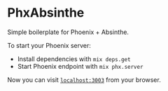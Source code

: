 # PhxAbsinthe

Simple boilerplate for Phoenix + Absinthe.

To start your Phoenix server:

  * Install dependencies with `mix deps.get`
  * Start Phoenix endpoint with `mix phx.server`

Now you can visit [`localhost:3003`](http://localhost:3003) from your browser.
